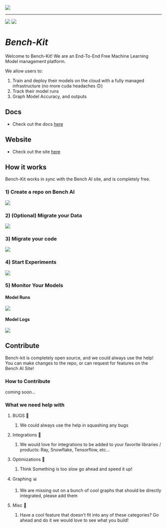 ﻿[![](https://bench-ai.com/static/media/bench.f0b00cb77f69869f37586406c4ff9ebe.svg)](https://bench-ai.com/)
___
[![](https://dcbadge.vercel.app/api/server/24BCstk4re)](https://discord.gg/24BCstk4re) [![](https://img.shields.io/badge/LinkedIn-0077B5?style=for-the-badge&logo=linkedin&logoColor=white)](https://www.linkedin.com/company/bench-ai) 
# *Bench-Kit*
Welcome to Bench-Kit! We are an End-To-End Free Machine Learning Model management platform.

We allow users to:
1) Train and deploy their models on the cloud with a fully managed infrastructure (no more cuda headaches 🙃)
2) Track their model runs
3) Graph Model Accuracy, and outputs

## Docs
- Check out the docs [here](https://docs.bench-ai.com/)

## Website 
- Check out the site [here](https://bench-ai.com/)

## How it works

Bench-Kit works in sync with the Bench AI site, and is completely free.

### 1) Create a repo on Bench AI

[![](https://sofadocsbucket.s3.us-west-2.amazonaws.com/assets/readme/create_project.png)](https://bench-ai.com/)

### 2) (Optional) Migrate your Data

[![](https://sofadocsbucket.s3.us-west-2.amazonaws.com/assets/readme/data_upload.gif)](https://bench-ai.com/)

### 3) Migrate your code
[![](https://sofadocsbucket.s3.us-west-2.amazonaws.com/assets/readme/code_migration.gif)](https://bench-ai.com/)

### 4) Start Experiments
[![](https://sofadocsbucket.s3.us-west-2.amazonaws.com/assets/readme/train_sess.png)](https://bench-ai.com/)

### 5) Monitor Your Models

#### Model Runs
[![](https://sofadocsbucket.s3.us-west-2.amazonaws.com/assets/readme/experiments.png)](https://bench-ai.com/)

#### Model Logs
[![](https://sofadocsbucket.s3.us-west-2.amazonaws.com/assets/readme/logs.png)](https://bench-ai.com/)

## Contribute

Bench-kit is completely open source, and we could always use the help! You can make 
changes to the repo, or can request for features on the Bench AI Site!

### How to Contribute
coming soon...

### What we need help with

1) BUGS 🐛 
   1) We could always use the help in squashing any bugs

2) Integrations 🔨 
   1) We would love for integrations to be added to your favorite libraries / products: Ray, Snowflake, Tensorflow, etc...

3) Optimizations 🚀
   1) Think Something is too slow go ahead and speed it up!

4) Graphing 📊
    1) We are missing out on a bunch of cool graphs that should be directly integrated, please add them

5) Misc 🤷‍
   1) Have a cool feature that doesn't fit into any of these categories? Go ahead and do it we would love to see what you build!









